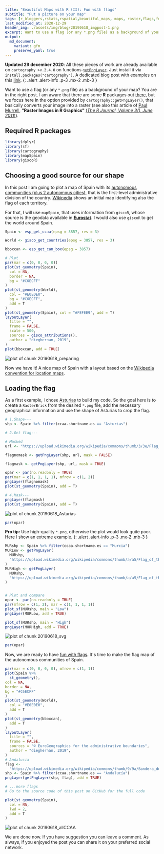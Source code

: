 ```yaml
---
title: "Beautiful Maps with R (II): Fun with flags"
subtitle: "Put a picture on your map"
tags: [r_bloggers,rstats,rspatial,beautiful_maps, maps, raster,flags,function, mapSpain, giscoR]
last_modified_at: 2020-12-29
header_img: ./assets/img/blog/20190618_imgpost-1.png
excerpt: Want to use a flag (or any *.png file) as a background of your map? You are in the right post.
output: 
  md_document:
    variant: gfm
    preserve_yaml: true
---
```







**Updated 29 december 2020**: All these pieces of work are already available on `cartography >v.2.4.0` on functions [`getPngLayer`](http://riatelab.github.io/cartography/docs/reference/getPngLayer.html). Just install it via `install.packages("cartography")`. A dedicated blog post with examples on this [link](../202002_cartography1).
{: .alert .alert-info .p-3 .mx-2 .mb-3 }

Want to use a flag (or any `*.png` file) as a background of your map? You are in the right post. I am aware that there are some **R** packages out [there](https://github.com/RobertMyles/flagfillr), but we focus here in the option provided by `cartography::getPngLayer()`, that basically converts your image into a raster (see also this article of [Paul Murrell](https://www.stat.auckland.ac.nz/people/pmur002), **"Raster Images in R Graphics"** [(*The R Journal, Volume 3/1, June 2011*)](https://journal.r-project.org/archive/2011/RJ-2011-008/RJ-2011-008.pdf)). 


## Required R packages


```r
library(dplyr)
library(sf)
library(cartography)
library(mapSpain)
library(giscoR)
```

## Choosing a good source for our shape

In this post I am going to plot a map of Spain with its [autonomous communities (plus 2 autonomous cities)](https://en.wikipedia.org/wiki/Autonomous_communities_of_Spain), that is the first-level administrative division of the country. [Wikipedia](https://en.wikipedia.org/wiki/Autonomous_communities_of_Spain) shows an initial map identifying also the flag of each territory.

For that, I will use `mapSpain`, that uses information from `giscoR`, whose source is the geodata available in [**Eurostat**](https://ec.europa.eu/eurostat). I would also use `giscoR` to get the world around Spain.



```r
Spain <- esp_get_ccaa(epsg = 3857, res = 3)

World <- gisco_get_countries(epsg = 3857, res = 3)

bboxcan <- esp_get_can_box(epsg = 3857)

# Plot
par(mar = c(0, 0, 0, 0))
plot(st_geometry(Spain),
  col = NA,
  border = NA,
  bg = "#C6ECFF"
)
plot(st_geometry(World),
  col = "#E0E0E0",
  bg = "#C6ECFF",
  add = T
)
plot(st_geometry(Spain), col = "#FEFEE9", add = T)
layoutLayer(
  title = "",
  frame = FALSE,
  scale = 500,
  sources = gisco_attributions(),
  author = "dieghernan, 2019",
)
plot(bboxcan, add = TRUE)
```

![plot of chunk 20190618_preparing](https://dieghernan.github.io/assets/img/blog/20190618_preparing-1.png)



Now we have it! A nice map of Spain with a layout based on the [Wikipedia convention for location maps](https://en.wikipedia.org/wiki/Wikipedia:WikiProject_Maps/Conventions/Location_maps).

## Loading the flag

As a first example, I chose [Asturias](https://en.wikipedia.org/wiki/Asturias) to build my code. So the goal here is to create a `RasterBrick` from the desired `*.png` file, add the necessary geographical information and use the shape of Asturias to crop the flag.


```r
# 1.Shape---
shp <- Spain %>% filter(ccaa.shortname.es == "Asturias")

# 2.Get flag---

# Masked
url <- "https://upload.wikimedia.org/wikipedia/commons/thumb/3/3e/Flag_of_Asturias.svg/800px-Flag_of_Asturias.svg.png"

flagnomask <- getPngLayer(shp, url, mask = FALSE)

flagmask <- getPngLayer(shp, url, mask = TRUE)

opar <- par(no.readonly = TRUE)
par(mar = c(1, 1, 1, 1), mfrow = c(1, 2))
pngLayer(flagnomask)
plot(st_geometry(Spain), add = T)

# 4.Mask---
pngLayer(flagmask)
plot(st_geometry(Spain), add = T)
```

![plot of chunk 20190618_Asturias](https://dieghernan.github.io/assets/img/blog/20190618_Asturias-1.png)

```r
par(opar)
```



<i class="fa fa-star"></i> **Pro tip:** Use high-quality `*.png`, otherwise the plot would look quite poor. Here I show an extreme example.
{: .alert .alert-info .p-3 .mx-2 .mb-3 }


```r
MURshp <- Spain %>% filter(ccaa.shortname.es == "Murcia")
MURLow <- getPngLayer(
  MURshp,
  "https://upload.wikimedia.org/wikipedia/commons/thumb/a/a5/Flag_of_the_Region_of_Murcia.svg/100px-Flag_of_the_Region_of_Murcia.svg.png"
)
MURHigh <- getPngLayer(
  MURshp,
  "https://upload.wikimedia.org/wikipedia/commons/thumb/a/a5/Flag_of_the_Region_of_Murcia.svg/1200px-Flag_of_the_Region_of_Murcia.svg.png"
)


# Plot and compare
opar <- par(no.readonly = TRUE)
par(mfrow = c(1, 2), mar = c(1, 1, 1, 1))
plot_sf(MURshp, main = "Low")
pngLayer(MURLow, add = TRUE)

plot_sf(MURshp, main = "High")
pngLayer(MURHigh, add = TRUE)
```

![plot of chunk 20190618_svg](https://dieghernan.github.io/assets/img/blog/20190618_svg-1.png)

```r
par(opar)
```


Now, we are ready to have [fun with flags](https://the-big-bang-theory.com/fun_with_flags/). It's time to make the flag map of the autonomous communities of Spain.



```r
par(mar = c(0, 0, 0, 0), mfrow = c(1, 1))
plot(Spain %>%
  st_geometry(),
col = NA,
border = NA,
bg = "#C6ECFF"
)
plot(st_geometry(World),
  col = "#E0E0E0",
  add = T
)
plot(st_geometry(bboxcan),
  add = T
)
layoutLayer(
  title = "",
  frame = FALSE,
  sources = "© EuroGeographics for the administrative boundaries",
  author = "dieghernan, 2019",
)
# Andalucia
flag <-
  "https://upload.wikimedia.org/wikipedia/commons/thumb/9/9a/Bandera_de_Andalucia.svg/1000px-Bandera_de_Andalucia.svg.png"
shp <- Spain %>% filter(ccaa.shortname.es == "Andalucía")
pngLayer(getPngLayer(shp, flag), add = TRUE)

# ...more flags
# Go to the source code of this post on GitHub for the full code

plot(st_geometry(Spain),
  col = NA,
  lwd = 2,
  add = T
)
```

![plot of chunk 20190618_allCCAA](https://dieghernan.github.io/assets/img/blog/20190618_allCCAA-1.png)

We are done now. If you have suggestion you can leave a comment. As always, if you enjoyed the post you can share it on your preferred social network.



